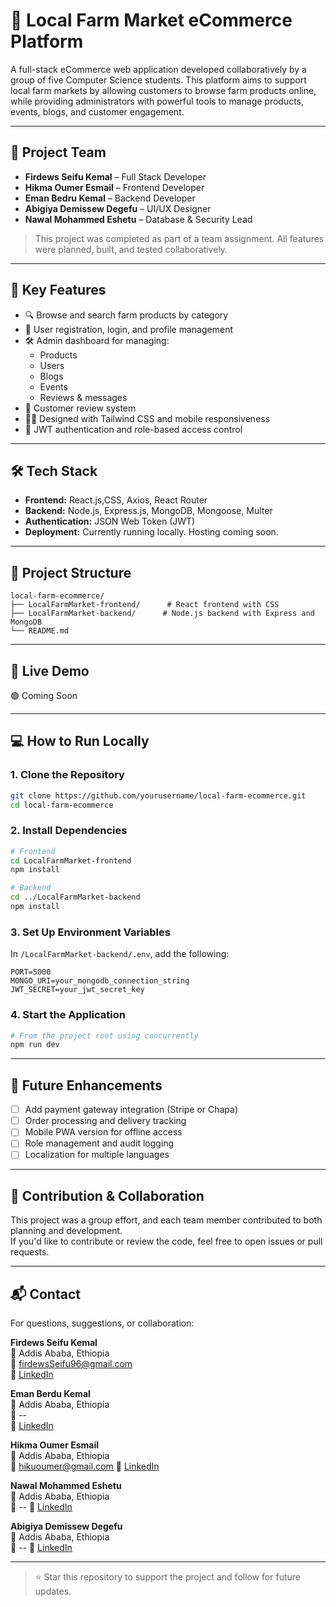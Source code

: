 # 🛒 Local Farm Market eCommerce Platform

A full-stack eCommerce web application developed collaboratively by a group of five Computer Science students. This platform aims to support local farm markets by allowing customers to browse farm products online, while providing administrators with powerful tools to manage products, events, blogs, and customer engagement.

---

## 👥 Project Team

- **Firdews Seifu Kemal** – Full Stack Developer
- **Hikma Oumer Esmail** – Frontend Developer  
- **Eman Bedru Kemal** – Backend Developer  
- **Abigiya Demissew Degefu** – UI/UX Designer  
- **Nawal Mohammed Eshetu** – Database & Security Lead  

> This project was completed as part of a team assignment. All features were planned, built, and tested collaboratively.

---

## 🌟 Key Features

- 🔍 Browse and search farm products by category
- 🧾 User registration, login, and profile management
- 🛠️ Admin dashboard for managing:
  - Products
  - Users
  - Blogs
  - Events
  - Reviews & messages
- 💬 Customer review system
- 🧑‍🌾 Designed with Tailwind CSS and mobile responsiveness
- 🔐 JWT authentication and role-based access control

---

## 🛠️ Tech Stack

- **Frontend:** React.js,CSS, Axios, React Router
- **Backend:** Node.js, Express.js, MongoDB, Mongoose, Multer
- **Authentication:** JSON Web Token (JWT)
- **Deployment:** Currently running locally. Hosting coming soon.

---

## 📁 Project Structure

```
local-farm-ecommerce/
├── LocalFarmMarket-frontend/      # React frontend with CSS
├── LocalFarmMarket-backend/      # Node.js backend with Express and MongoDB
└── README.md
```

---

## 🚀 Live Demo

🟢 Coming Soon  

---

## 💻 How to Run Locally

### 1. Clone the Repository

```bash
git clone https://github.com/yourusername/local-farm-ecommerce.git
cd local-farm-ecommerce
```

### 2. Install Dependencies

```bash
# Frontend
cd LocalFarmMarket-frontend
npm install

# Backend
cd ../LocalFarmMarket-backend
npm install
```

### 3. Set Up Environment Variables

In `/LocalFarmMarket-backend/.env`, add the following:

```env
PORT=5000
MONGO_URI=your_mongodb_connection_string
JWT_SECRET=your_jwt_secret_key
```

### 4. Start the Application

```bash
# From the project root using concurrently
npm run dev
```

---

## 🚧 Future Enhancements

- [ ] Add payment gateway integration (Stripe or Chapa)
- [ ] Order processing and delivery tracking
- [ ] Mobile PWA version for offline access
- [ ] Role management and audit logging
- [ ] Localization for multiple languages

---

## 🤝 Contribution & Collaboration

This project was a group effort, and each team member contributed to both planning and development.  
If you'd like to contribute or review the code, feel free to open issues or pull requests.

---

## 📬 Contact

For questions, suggestions, or collaboration:

**Firdews Seifu Kemal**  
📍 Addis Ababa, Ethiopia  
📩 firdewsSeifu96@gmail.com  
🔗 [LinkedIn](https://www.linkedin.com/in/firdews-seifu-45694b301/)

**Eman Berdu Kemal**  
📍 Addis Ababa, Ethiopia  
📩 --  
🔗 [LinkedIn](--)

**Hikma Oumer Esmail**  
📍 Addis Ababa, Ethiopia  
📩 hikuoumer@gmail.com 
🔗 [LinkedIn](https://www.linkedin.com/in/hikma-oumer-749722262?utm_source=share&utm_campaign=share_via&utm_content=profile&utm_medium=ios_app)

**Nawal Mohammed Eshetu**  
📍 Addis Ababa, Ethiopia  
📩 -- 
🔗 [LinkedIn](--)

**Abigiya Demissew Degefu**  
📍 Addis Ababa, Ethiopia  
📩 -- 
🔗 [LinkedIn](--)

---

> ⭐ Star this repository to support the project and follow for future updates.
